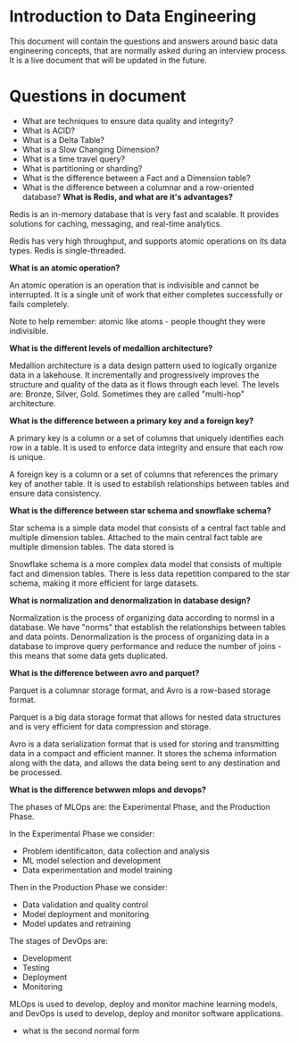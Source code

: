 # Introduction to Data Engineering

This document will contain the questions and answers around basic data engineering concepts, that are normally asked
during an interview process. It is a live document that will be updated in the future.

# Questions in document

* What are techniques to ensure data quality and integrity?
* What is ACID?
* What is a Delta Table?
* What is a Slow Changing Dimension?
* What is a time travel query?
* What is partitioning or sharding?
* What is the difference between a Fact and a Dimension table?
* What is the difference between a columnar and a row-oriented database?
**What is Redis, and what are it's advantages?**

Redis is an in-memory database that is very fast and scalable.
It provides solutions for caching, messaging, and real-time analytics.

Redis has very high throughput, and supports atomic operations on its data types.
Redis is single-threaded.

**What is an atomic operation?**

An atomic operation is an operation that is indivisible and cannot be interrupted.
It is a single unit of work that either completes successfully or fails completely.

Note to help remember: atomic like atoms - people thought they were indivisible.

**What is the different levels of medallion architecture?**

Medallion architecture is a data design pattern used to logically organize data in a lakehouse.
It incrementally and progressively improves the structure and quality of the data as it flows through each level.
The levels are: Bronze, Silver, Gold.
Sometimes they are called "multi-hop" architecture.

**What is the difference between a primary key and a foreign key?**

A primary key is a column or a set of columns that uniquely identifies each row in a table.
It is used to enforce data integrity and ensure that each row is unique.

A foreign key is a column or a set of columns that references the primary key of another table.
It is used to establish relationships between tables and ensure data consistency.

**What is the difference between star schema and snowflake schema?**

Star schema is a simple data model that consists of a central fact table and multiple dimension tables.
Attached to the main central fact table are multiple dimension tables.
The data stored is

Snowflake schema is a more complex data model that consists of multiple fact and dimension tables.
There is less data repetition compared to the star schema, making it more efficient for large datasets.

**What is normalization and denormalization in database design?**

Normalization is the process of organizing data according to normsl in a database.
We have "norms" that establish the relationships between tables and data points.
Denormalization is the process of organizing data in a database to improve query performance and reduce the number of joins - this means that some data gets duplicated.

**What is the difference between avro and parquet?**

Parquet is a columnar storage format, and Avro is a row-based storage format.

Parquet is a big data storage format that allows for nested data structures and is very efficient
for data compression and storage.

Avro is a data serialization format that is used for storing and transmitting data in a compact and efficient manner.
It stores the schema information along with the data, and allows the data being sent to any destination and be processed.

**What is the difference betwwen mlops and devops?**

The phases of MLOps are: the Experimental Phase, and the Production Phase.

In the Experimental Phase we consider:
* Problem identificaiton, data collection and analysis
* ML model selection and development
* Data experimentation and model training

Then in the Production Phase we consider:
* Data validation and quality control
* Model deployment and monitoring
* Model updates and retraining

The stages of DevOps are:
* Development
* Testing
* Deployment
* Monitoring

MLOps is used to develop, deploy and monitor machine learning models, and DevOps is used to develop, deploy and monitor software applications.

* what is the second normal form
